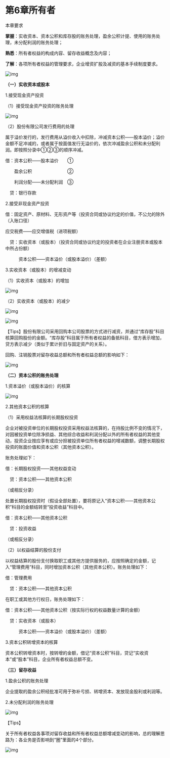 # 第6章所有者



本章要求



**掌握**：实收资本、资本公积和库存股的账务处理，盈余公积计提、使用的账务处理，未分配利润的账务处理；



**熟悉**：所有者权益的构成内容、留存收益概念及内容；



**了解**：各项所有者权益的管理要求，企业增资扩股及减资的基本手续制度要求。



![img](https://pic1.zhimg.com/80/v2-69e054c036e08574ae724265e68f59b4_1440w.webp)



**（一）实收资本或股本**

1.接受现金资产投资

（1）接受现金资产投资的账务处理



![img](https://pic2.zhimg.com/80/v2-200683b27eb33d02d9d273957e3187d9_1440w.webp)



（2）股份有限公司发行费用的处理

属于溢价发行的，发行费用从溢价收入中扣除，冲减资本公积——股本溢价；溢价金额不足冲减的，或者属于按面值发行无溢价的，依次冲减盈余公积和未分配利润。即按照分录中①②③的顺序冲减。

借：资本公积——股本溢价　　①

　　盈余公积　　　　　　　　②

　　利润分配——未分配利润　③

　贷：银行存款

2.接受非现金资产投资

借：固定资产、原材料、无形资产等（投资合同或协议约定的价值，不公允的除外（入账口径）

应交税费——应交增值税（进项税额）

　贷：实收资本（或股本）（投资合同或协议约定的投资者在企业注册资本或股本中所占份额）

　　　资本公积——资本溢价（或股本溢价）（差额）

3.实收资本（或股本）的增减变动

（1）实收资本（或股本）的增加



![img](https://pic3.zhimg.com/80/v2-299d47147e9c255ede8d1ee80c418f02_1440w.webp)



（2）实收资本（或股本）的减少



![img](https://pic2.zhimg.com/80/v2-73db5f1b302bdabf011a95a97b0cf63d_1440w.webp)





![img](https://pic1.zhimg.com/80/v2-89e46d91277eb98e0832c1c53a532ff8_1440w.webp)



【Tips】股份有限公司采用回购本公司股票的方式进行减资，并通过“库存股”科目核算回购股份的金额。“库存股”科目属于所有者权益的备抵科目，借方表示增加，贷方表示减少（类似于累计折旧与固定资产的关系）。



回购、注销股票对留存收益总额和所有者权益总额的影响如下：



![img](https://pic2.zhimg.com/80/v2-a851b7869d46b436d68540a4f7910185_1440w.webp)





**（二）资本公积的账务处理**

1.资本溢价（或股本溢价）的核算



![img](https://pic2.zhimg.com/80/v2-fdc4b98bb1919519144964ee235b09d1_1440w.webp)



2.其他资本公积的核算

（1）采用权益法核算的长期股权投资

企业对被投资单位的长期股权投资采用权益法核算的，在持股比例不变的情况下，对因被投资单位除净损益、其他综合收益和利润分配以外的所有者权益的其他变动，投资企业按应享有或应分担被投资单位所有者权益的增减数额，调整长期股权投资的账面价值和资本公积（其他资本公积）。

账务处理如下：

借：长期股权投资——其他权益变动

　贷：资本公积——其他资本公积

（或相反分录）

处置长期股权投资时（假设全部处置），要将原记入“资本公积——其他资本公积”科目的金额结转至“投资收益”科目中。

借：资本公积——其他资本公积

　贷：投资收益

（或相反分录）

（2）以权益结算的股份支付

以权益结算的股份支付换取职工或其他方提供服务的，应按照确定的金额，记入“管理费用”科目，同时增加资本公积（其他资本公积）。账务处理如下：

借：管理费用

　贷：资本公积——其他资本公积

在职工或其他方行权日，账务处理如下：

借：资本公积——其他资本公积（按实际行权的权益数量计算的金额）

　贷：实收资本（或股本）

　　　资本公积——资本溢价（或股本溢价）（差额）

3.资本公积转增资本的核算

资本公积转增资本时，按转增的金额，借记“资本公积”科目，贷记“实收资本”或“股本”科目，企业所有者权益总额不变。



**（三）留存收益**

1.盈余公积的账务处理

企业提取的盈余公积经批准可用于弥补亏损、转增资本、发放现金股利或利润等。

2.未分配利润的账务处理



![img](https://pic3.zhimg.com/80/v2-c70b561ad8300e1ee8ce71ec5dc48f42_1440w.webp)



【Tips】

关于所有者权益各事项对留存收益和所有者权益总额增减变动的影响，总的理解思路为：各业务是否影响到“圈”里面的4个部分。



![img](https://pic2.zhimg.com/80/v2-e1692bc63cedd0e4ac4cebdb7a13b449_1440w.webp)